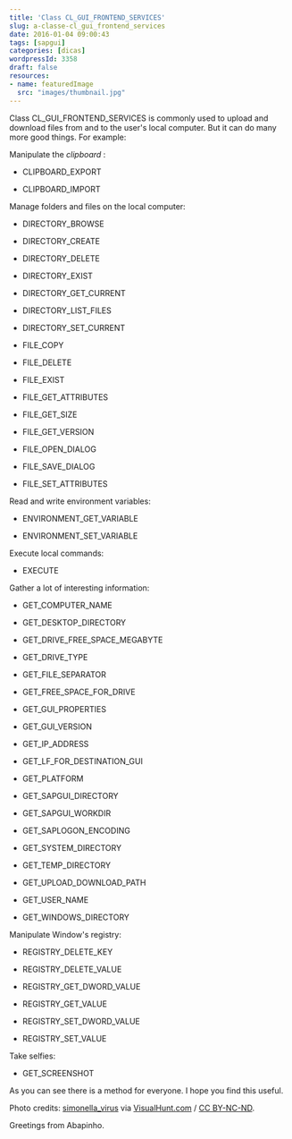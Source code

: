 ```yaml
---
title: 'Class CL_GUI_FRONTEND_SERVICES'
slug: a-classe-cl_gui_frontend_services
date: 2016-01-04 09:00:43
tags: [sapgui]
categories: [dicas]
wordpressId: 3358
draft: false
resources:
- name: featuredImage
  src: "images/thumbnail.jpg"
---
```

Class CL_GUI_FRONTEND_SERVICES is commonly used to upload and download files from and to the user's local computer. But it can do many more good things. For example:

<!--more-->

Manipulate the _clipboard_ :

  * CLIPBOARD_EXPORT

  * CLIPBOARD_IMPORT

Manage folders and files on the local computer:

  * DIRECTORY_BROWSE

  * DIRECTORY_CREATE

  * DIRECTORY_DELETE

  * DIRECTORY_EXIST

  * DIRECTORY_GET_CURRENT

  * DIRECTORY_LIST_FILES

  * DIRECTORY_SET_CURRENT

  * FILE_COPY

  * FILE_DELETE

  * FILE_EXIST

  * FILE_GET_ATTRIBUTES

  * FILE_GET_SIZE

  * FILE_GET_VERSION

  * FILE_OPEN_DIALOG

  * FILE_SAVE_DIALOG

  * FILE_SET_ATTRIBUTES

Read and write environment variables:

  * ENVIRONMENT_GET_VARIABLE

  * ENVIRONMENT_SET_VARIABLE

Execute local commands:

  * EXECUTE

Gather a lot of interesting information:

  * GET_COMPUTER_NAME

  * GET_DESKTOP_DIRECTORY

  * GET_DRIVE_FREE_SPACE_MEGABYTE

  * GET_DRIVE_TYPE

  * GET_FILE_SEPARATOR

  * GET_FREE_SPACE_FOR_DRIVE

  * GET_GUI_PROPERTIES

  * GET_GUI_VERSION

  * GET_IP_ADDRESS

  * GET_LF_FOR_DESTINATION_GUI

  * GET_PLATFORM

  * GET_SAPGUI_DIRECTORY

  * GET_SAPGUI_WORKDIR

  * GET_SAPLOGON_ENCODING

  * GET_SYSTEM_DIRECTORY

  * GET_TEMP_DIRECTORY

  * GET_UPLOAD_DOWNLOAD_PATH

  * GET_USER_NAME

  * GET_WINDOWS_DIRECTORY

Manipulate Window's registry:

  * REGISTRY_DELETE_KEY

  * REGISTRY_DELETE_VALUE

  * REGISTRY_GET_DWORD_VALUE

  * REGISTRY_GET_VALUE

  * REGISTRY_SET_DWORD_VALUE

  * REGISTRY_SET_VALUE

Take selfies:

  * GET_SCREENSHOT

As you can see there is a method for everyone. I hope you find this useful.

Photo credits: [simonella_virus][1] via [VisualHunt.com][2] / [CC BY-NC-ND][3].

Greetings from Abapinho.

   [1]: https://www.flickr.com/photos/simonella_virus/2322193421/
   [2]: http://visualhunt.com
   [3]: http://creativecommons.org/licenses/by-nc-nd/2.0/
